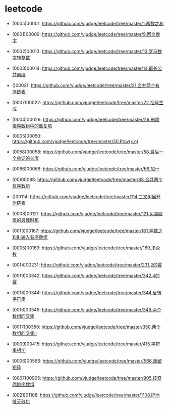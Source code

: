 # leetcode

* (0005)00001: https://github.com/vjudge/leetcode/tree/master/1.两数之和

* (0001)00009: https://github.com/vjudge/leetcode/tree/master/9.回文数字

* (0002)00013: https://github.com/vjudge/leetcode/tree/master/13.罗马数字转整数
* (0003)00014: https://github.com/vjudge/leetcode/tree/master/14.最长公共前缀

* ()00021: https://github.com/vjudge/leetcode/tree/master/21.合并两个有序链表
* (0007)00022: https://github.com/vjudge/leetcode/tree/master/22.括号生成

* (0004)00026: https://github.com/vjudge/leetcode/tree/master/26.删除排序数组中的重复项  


* (0005)00050: https://github.com/vjudge/leetcode/tree/master/50.Pow(x,n)

* (0058)00058: https://github.com/vjudge/leetcode/tree/master/58.最后一个单词的长度

* (0066)00066: https://github.com/vjudge/leetcode/tree/master/66.加一

* (00)00088: https://github.com/vjudge/leetcode/tree/master/88.合并两个有序数组

* ()00114: https://github.com/vjudge/leetcode/tree/master/114.二叉树展开为链表

* (0008)00121: https://github.com/vjudge/leetcode/tree/master/121.买卖股票的最佳时机

* (0013)00167: https://github.com/vjudge/leetcode/tree/master/167.两数之和II-输入有序数组

* (0005)00169: https://github.com/vjudge/leetcode/tree/master/169.求众数

* (0014)00231: https://github.com/vjudge/leetcode/tree/master/231.2的幂

* (0019)00342: https://github.com/vjudge/leetcode/tree/master/342.4的幂

* (0018)00344: https://github.com/vjudge/leetcode/tree/master/344.反转字符串

* (0016)00349: https://github.com/vjudge/leetcode/tree/master/349.两个数组的交集
* (0017)00350: https://github.com/vjudge/leetcode/tree/master/350.两个数组的交集II

* (0009)00415: https://github.com/vjudge/leetcode/tree/master/415.字符串相加

* (0006)00566: https://github.com/vjudge/leetcode/tree/master/566.重塑矩阵

* (0007)00905: https://github.com/vjudge/leetcode/tree/master/905.按奇偶排序数组

* (0021)01108: https://github.com/vjudge/leetcode/tree/master/1108.IP地址无效化
